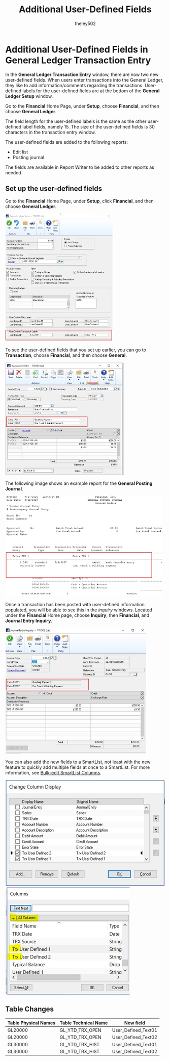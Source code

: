 ﻿---
title: Additional User-Defined Fields
description: New in october 2020 - Additional User Defined Fields
ms.date: 10/01/2020
ms.topic: article
ms.prod: dynamics-gp
author: theley502
ms.author: theley
manager: edupont
---

# Additional User-Defined Fields in General Ledger Transaction Entry

In the **General Ledger Transaction Entry** window, there are now two new user-defined fields. When users enter transactions into the General Ledger, they like to add information/comments regarding the transactions. User-defined labels for the user-defined fields are at the bottom of the **General Ledger Setup** window.

Go to the **Financial** Home Page, under **Setup**, choose **Financial**, and then choose **General Ledger**.

The field length for the user-defined labels is the same as the other user-defined label fields, namely 15. The size of the user-defined fields is 30 characters in the transaction entry window.

The user-defined fields are added to the following reports:

* Edit list
* Posting journal

The fields are available in Report Writer to be added to other reports as needed.

## Set up the user-defined fields

Go to the **Financial** Home Page, under **Setup**, click **Financial**, and then choose **General Ledger**.

<img src="media/image1.png" alt="General Ledger Setup" width="343" height="402" />

To see the user-defined fields that you set up earlier, you can go to **Transaction**, choose **Financial**, and then choose **General**.

<img src="media/image2.png" alt="Transaction Entry" width="375" height="354" />

The following image shows an example report for the **General Posting Journal**.

<img src="media/image3.png" alt="General Posting Journal" width="495" height="315" />

Once a transaction has been posted with user-defined information populated, you will be able to see this in the *inquiry* windows. Located under the **Financial** Home page, choose **Inquiry**, then **Financial**, and **Journal Entry Inquiry**.  

<img src="media/image4.png" alt="Journal Entry Inquiry" width="444" height="395" />

You can also add the new fields to a SmartList, not least with the new feature to quickly add multiple fields at once to a SmartList. For more information, see [Bulk-edit SmartList Columns](bulk-edit-smartlist-columns.md).  

<img src="media/image5.png" alt="Dialog showing Change Column Display" width="519" height="334" />

<img src="media/image6.png" alt="Dialog showing columns" width="393" height="338" />

## Table Changes

| **Table Physical Names**   | **Table Technical Name** | **New field**        |
|-----------------------------|---------------------------|-----------------------|
| GL20000                     | GL\_YTD\_TRX\_OPEN        | User\_Defined\_Text01 |
| GL20000                     | GL\_YTD\_TRX\_OPEN        | User\_Defined\_Text02 |
| GL30000                     | GL\_YTD\_TRX\_HIST        | User\_Defined\_Text01 |
| GL30000                     | GL\_YTD\_TRX\_HIST        | User\_Defined\_Text02 |
